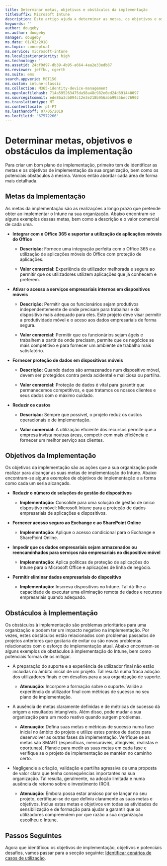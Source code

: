 ```yaml
---
title: Determinar metas, objetivos e obstáculos da implementação
titleSuffix: Microsoft Intune
description: Este artigo ajuda a determinar as metas, os objetivos e os obstáculos da implementação para uma implementação apenas na cloud do Microsoft Intune.
keywords: ''
author: dougeby
ms.author: dougeby
manager: dougeby
ms.date: 01/02/2018
ms.topic: conceptual
ms.service: microsoft-intune
ms.localizationpriority: high
ms.technology: ''
ms.assetid: 24cf9d97-db39-4b95-a664-4aa2e33edb87
ms.reviewer: jeffbu, cgerth
ms.suite: ems
search.appverid: MET150
ms.custom: intune-classic
ms.collection: M365-identity-device-management
ms.openlocfilehash: 714a595263475da98a48c982e0ed24d691440097
ms.sourcegitcommit: ede86a3cb094c12e3e218b956abb9935bec76902
ms.translationtype: MT
ms.contentlocale: pt-PT
ms.lasthandoff: 07/05/2019
ms.locfileid: "67572266"
---
```

# <a name="determine-deployment-goals-objectives-and-challenges"></a>Determinar metas, objetivos e obstáculos da implementação

Para criar um bom plano de implementação, primeiro tem de identificar as metas e os objetivos de implementação da sua organização, bem como os potenciais obstáculos à mesma. Vamos então abordar cada área de forma mais detalhada.

## <a name="deployment-goals"></a>Metas da Implementação

As metas da implementação são as realizações a longo prazo que pretende obter ao implementar o Intune na sua organização. Abaixo encontram-se alguns exemplos dessas metas, bem como a descrição e o valor comercial de cada uma.

- **Integrar com o Office 365 e suportar a utilização de aplicações móveis do Office**

    - **Descrição:** Fornece uma integração perfeita com o Office 365 e a utilização de aplicações móveis do Office com proteção de aplicações.

    - **Valor comercial:** Experiência do utilizador melhorada e segura ao permitir que os utilizadores utilizem aplicações que já conhecem e preferem.

- **Ativar o acesso a serviços empresariais internos em dispositivos móveis**

    - **Descrição:** Permitir que os funcionários sejam produtivos independentemente de onde precisam para trabalhar e do dispositivo mais adequado para eles. Este projeto deve visar permitir a produtividade móvel e o aceso aos dados empresariais de forma segura.

    - **Valor comercial:** Permitir que os funcionários sejam ágeis e trabalhem a partir de onde precisam, permite que os negócios se mais competitivo e para fornecer um ambiente de trabalho mais satisfatório.

- **Fornecer proteção de dados em dispositivos móveis**

    - **Descrição:** Quando dados são armazenados num dispositivo móvel, devem ser protegidos contra perda acidental e maliciosa ou partilha.

    - **Valor comercial:** Proteção de dados é vital para garantir que permanecemos competitivos, e que tratamos os nossos clientes e seus dados com o máximo cuidado.

- **Reduzir os custos**

    - **Descrição:** Sempre que possível, o projeto reduz os custos operacionais e de implementação.

    - **Valor comercial:** A utilização eficiente dos recursos permite que a empresa invista noutras áreas, competir com mais eficiência e fornecer um melhor serviço aos clientes.

## <a name="deployment-objectives"></a>Objetivos da Implementação

Os objetivos da implementação são as ações que a sua organização pode realizar para alcançar as suas metas de implementação do Intune. Abaixo encontram-se alguns exemplos de objetivos de implementação e a forma como cada um seria alcançado.

- **Reduzir o número de soluções de gestão de dispositivos**

    - **Implementação:** Consolide para uma solução de gestão de único dispositivo móvel: Microsoft Intune para a proteção de dados empresariais de aplicações e dispositivos.

- **Fornecer acesso seguro ao Exchange e ao SharePoint Online**

    - **Implementação:** Aplique o acesso condicional para o Exchange e SharePoint Online.

- **Impedir que os dados empresariais sejam armazenados ou reencaminhados para serviços não empresariais no dispositivo móvel**

    - **Implementação:** Aplica políticas de proteção de aplicações do Intune para o Microsoft Office e aplicações de linha de negócio.

- **Permitir eliminar dados empresariais do dispositivo**

    - **Implementação:** Inscreva dispositivos no Intune. Tal dá-lhe a capacidade de executar uma eliminação remota de dados e recursos empresariais quando adequado.

## <a name="deployment-challenges"></a>Obstáculos à Implementação

Os obstáculos à implementação são problemas prioritários para uma organização e podem ter um impacto negativo na implementação. Por vezes, estes obstáculos estão relacionados com problemas passados de projetos anteriores que gostaria de evitar ou são novos problemas relacionados com o esforço de implementação atual. Abaixo encontram-se alguns exemplos de obstáculos à implementação do Intune, bem como potenciais formas de os mitigar.

- A preparação do suporte e a experiência de utilizador final não estão incluídas no âmbito inicial de um projeto. Tal resulta numa fraca adoção dos utilizadores finais e em desafios para a sua organização de suporte.

    - **Atenuação:** Incorpore a formação sobre o suporte. Valide a experiência do utilizador final com métricas de sucesso no seu plano de implementação.

- A ausência de metas claramente definidas e de métricas de sucesso dá origem a resultados intangíveis. Além disso, pode mudar a sua organização para um modo reativo quando surgem problemas.

    - **Atenuação:** Defina suas metas e métricas de sucesso numa fase inicial no âmbito do projeto e utilize estes pontos de dados para desenvolver as outras fases da implementação. Verifique se as metas são SMART (específicas, mensuráveis, atingíveis, realistas e oportunas). Planeie para medir as suas metas em cada fase e verifique se o projeto de implementação se mantém no caminho certo.

- Negligencie a criação, validação e partilha agressiva de uma proposta de valor clara que tenha consequências importantes na sua organização. Tal resulta, geralmente, na adoção limitada e numa ausência de retorno sobre o investimento (ROI).

    - **Atenuação:** Embora possa estar ansioso por se lançar no seu projeto, certifique-se de que definiu claramente as suas metas e objetivos. Inclua estas metas e objetivos em todas as atividades de sensibilização e de formação para ajudar a garantir que os utilizadores compreendem por que razão a sua organização escolheu o Intune.

## <a name="next-steps"></a>Passos Seguintes

Agora que identificou os objetivos de implementação, objetivos e potenciais desafios, vamos passar para a secção seguinte: [Identificar cenários de casos de utilização](planning-guide-scenarios.md).
